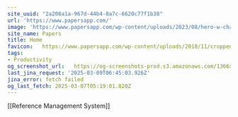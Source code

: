 ```yaml
---
site_uuid: "2a208a1a-967d-44b4-8a7c-6620c77f1b38"
url: 'https://www.papersapp.com/'
image: 'https://www.papersapp.com/wp-content/uploads/2023/08/hero-w-character.svg'
site_name: Papers
title: Home
favicon:   https://www.papersapp.com/wp-content/uploads/2018/11/cropped-readucbe-icon-192x192.png
tags:
- Productivity
og_screenshot_url:   https://og-screenshots-prod.s3.amazonaws.com/1366x768/80/false/4fa86a72a87240259d4d884f80ce80162b781d03727156454811c31c1aa2125d.jpeg
last_jina_request: '2025-03-09T06:45:03.926Z'
jina_error: fetch failed
og_last_fetch: 2025-03-07T05:19:01.820Z
---
```

[[Reference Management System]]

